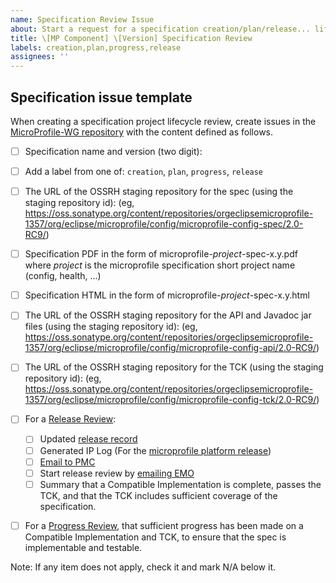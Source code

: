 ```yaml
---
name: Specification Review Issue
about: Start a request for a specification creation/plan/release... lifecycle review
title: \[MP Component] \[Version] Specification Review
labels: creation,plan,progress,release
assignees: ''
---
```


## Specification issue template
When creating a specification project lifecycle review, create issues in the [MicroProfile-WG repository](https://github.com/microprofile/microprofile-wg) with the content defined as follows.

- [ ] Specification name and version (two digit):
- [ ] Add a label from one of: `creation`, `plan`, `progress`, `release`
- [ ] The URL of the OSSRH staging repository for the spec (using the staging repository id):
      (eg, https://oss.sonatype.org/content/repositories/orgeclipsemicroprofile-1357/org/eclipse/microprofile/config/microprofile-config-spec/2.0-RC9/)
 - [ ] Specification PDF in the form of microprofile-_project_-spec-x.y.pdf where _project_ is the microprofile specification short project name (config, health, ...)
 - [ ] Specification HTML in the form of microprofile-_project_-spec-x.y.html
- [ ] The URL of the OSSRH staging repository for the API and Javadoc jar files (using the staging repository id):
      (eg, https://oss.sonatype.org/content/repositories/orgeclipsemicroprofile-1357/org/eclipse/microprofile/config/microprofile-config-api/2.0-RC9/)
- [ ] The URL of the OSSRH staging repository for the TCK (using the staging repository id):
      (eg, https://oss.sonatype.org/content/repositories/orgeclipsemicroprofile-1357/org/eclipse/microprofile/config/microprofile-config-tck/2.0-RC9/)

- [ ] For a [Release Review](https://www.eclipse.org/projects/handbook/#6_3_3_Release_Review):
   - [ ] Updated [release record](https://projects.eclipse.org/projects/technology.microprofile/governance) 
   - [ ] Generated IP Log (For the [microprofile platform release](https://projects.eclipse.org/projects/technology.microprofile/generate-iplog))
   - [ ] [Email to PMC](mailto:technology-pmc@eclipse.org)
   - [ ] Start release review by [emailing EMO](mailto:EMO@eclipse-foundation.org)
   - [ ] Summary that a Compatible Implementation is complete, passes the TCK, and that the TCK includes sufficient coverage of the specification.
- [ ] For a [Progress Review](https://www.eclipse.org/projects/handbook/#6_3_5_Progress_Review), that sufficient progress has been made on a Compatible Implementation and TCK, to ensure that the spec is implementable and testable.

Note: If any item does not apply, check it and mark N/A below it.
